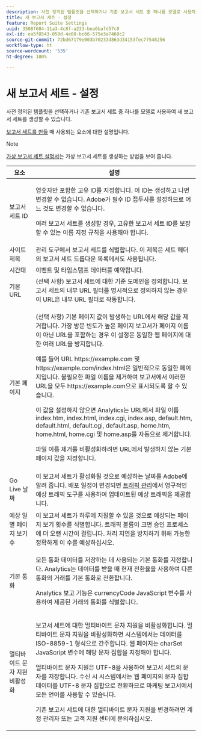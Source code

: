 ```yaml
---
description: 사전 정의된 템플릿을 선택하거나 기존 보고서 세트 중 하나를 모델로 사용하여 새 보고서 세트를 생성할 수 있습니다.
title: 새 보고서 세트 - 설정
feature: Report Suite Settings
uuid: 3508f684-11a3-4c8f-a233-bea6bafd57c0
exl-id: ea5f8543-058d-4e08-bc66-575e3a7460c2
source-git-commit: 72bd67179e003b70233d863d34153fec77548256
workflow-type: ht
source-wordcount: '535'
ht-degree: 100%

---
```


# 새 보고서 세트 - 설정

사전 정의된 템플릿을 선택하거나 기존 보고서 세트 중 하나를 모델로 사용하여 새 보고서 세트를 생성할 수 있습니다.

[보고서 세트를 만들](/help/admin/c-manage-report-suites/c-new-report-suite/t-create-a-report-suite.md) 때 사용되는 요소에 대한 설명입니다.

>[!NOTE]
>
>[가상 보고서 세트 설명서](/help/components/vrs/c-workflow-vrs/vrs-create.md)는 가상 보고서 세트를 생성하는 방법을 보여 줍니다.

<table id="table_F739FBD8DB8D409E916F12F61C5953D0"> 
 <thead> 
  <tr> 
   <th colname="col1" class="entry"> 요소 </th> 
   <th colname="col2" class="entry"> 설명 </th> 
  </tr> 
 </thead>
 <tbody> 
  <tr> 
   <td colname="col1"> <span class="wintitle"> 보고서 세트 ID </span> </td> 
   <td colname="col2"> <p>영숫자만 포함한 고유 ID를 지정합니다. 이 ID는 생성하고 나면 변경할 수 없습니다. Adobe가 필수 ID 접두사를 설정하므로 어느 것도 변경할 수 없습니다. </p> <p>여러 보고서 세트를 생성할 경우, 고유한 보고서 세트 ID를 보장할 수 있는 이름 지정 규칙을 사용해야 합니다. </p> </td> 
  </tr> 
  <tr> 
   <td colname="col1"> <span class="wintitle"> 사이트 제목</span> </td> 
   <td colname="col2"><span class="wintitle">관리 도구</span>에서 보고서 세트를 식별합니다. 이 제목은 세트 헤더의 <span class="wintitle">보고서 세트</span> 드롭다운 목록에서도 사용됩니다. </td> 
  </tr> 
  <tr> 
   <td colname="col1"> <span class="wintitle"> 시간대</span> </td> 
   <td colname="col2"> 이벤트 및 타임스탬프 데이터를 예약합니다. </td> 
  </tr> 
  <tr> 
   <td colname="col1"> <span class="wintitle"> 기본 URL</span> </td> 
   <td colname="col2"> (선택 사항) 보고서 세트에 대한 기준 도메인을 정의합니다. 보고서 세트의 내부 URL 필터를 명시적으로 정의하지 않는 경우 이 URL은 내부 URL 필터로 작동합니다. </td> 
  </tr> 
  <tr> 
   <td colname="col1"> <span class="wintitle"> 기본 페이지</span> </td> 
   <td colname="col2"> <p>(선택 사항) <span class="wintitle">기본 페이지</span> 값이 발생하는 URL에서 해당 값을 제거합니다. <span class="wintitle">가장 방문 빈도가 높은 페이지</span> 보고서가 페이지 이름이 아닌 URL을 포함하는 경우 이 설정은 동일한 웹 페이지에 대한 여러 URL을 방지합니다. </p> <p>예를 들어 URL<span class="filepath"> https://example.com</span> 및 <span class="filepath"> https://example.com/index.html</span>은 일반적으로 동일한 페이지입니다. 불필요한 파일 이름을 제거하여 보고서에서 이러한 URL을 모두 <span class="filepath"> https://example.com</span>으로 표시되도록 할 수 있습니다. </p> <p>이 값을 설정하지 않으면 Analytics는 URL에서 파일 이름 <span class="filepath">index.htm</span>, <span class="filepath">index.html</span>, <span class="filepath">index.cgi</span>, <span class="filepath">index.asp</span>, <span class="filepath">default.htm</span>, <span class="filepath">default.html</span>, <span class="filepath">default.cgi</span>, <span class="filepath">default.asp</span>, <span class="filepath">home.htm</span>, <span class="filepath">home.html</span>, <span class="filepath">home.cgi</span> 및<span class="filepath"> home.asp</span>를 자동으로 제거합니다. </p> <p>파일 이름 제거를 비활성화하려면 URL에서 발생하지 않는 기본 페이지 값을 지정합니다. </p> </td> 
  </tr> 
  <tr> 
   <td colname="col1"> <p>Go Live 날짜 </p> </td> 
   <td colname="col2">이 보고서 세트가 활성화될 것으로 예상하는 날짜를 Adobe에 알려 줍니다. 배포 일정이 변경되면 <a href="/help/admin/c-traffic-management/traffic-management.md">트래픽 관리</a>에서 <span class="wintitle">영구적인 예상 트래픽 도구</span>를 사용하여 업데이트된 예상 트래픽을 제공합니다. </td> 
  </tr> 
  <tr> 
   <td colname="col1"> <span class="wintitle"> 예상 일별 페이지 보기 수</span> </td> 
   <td colname="col2"> 이 보고서 세트가 하루에 지원할 수 있을 것으로 예상되는 페이지 보기 횟수를 식별합니다. 트래픽 볼륨이 크면 승인 프로세스에 더 오랜 시간이 걸립니다. 처리 지연을 방지하기 위해 가능한 정확하게 이 수를 예상하십시오. </td> 
  </tr> 
  <tr> 
   <td colname="col1"> <span class="wintitle"> 기본 통화</span> </td> 
   <td colname="col2"> <p>모든 통화 데이터를 저장하는 데 사용되는 기본 통화를 지정합니다. Analytics는 데이터를 받을 때 현재 전환율을 사용하여 다른 통화의 거래를 기본 통화로 전환합니다. </p> <p> Analytics 보고 기능은 <span class="varname"> currencyCode</span> JavaScript 변수를 사용하여 제공된 거래의 통화를 식별합니다. </p> </td> 
  </tr> 
  <tr> 
   <td colname="col1"> <span class="wintitle"> 멀티바이트 문자 지원 비활성화 </span> </td> 
   <td colname="col2"> <p>보고서 세트에 대한 멀티바이트 문자 지원을 비활성화합니다. 멀티바이트 문자 지원을 비활성화하면 시스템에서는 데이터를 ISO-8859-1 형식으로 간주합니다. 웹 페이지는 <span class="varname"> charSet</span> JavaScript 변수에 해당 문자 집합을 지정해야 합니다. </p> <p>멀티바이트 문자 지원은 UTF-8을 사용하여 보고서 세트의 문자를 저장합니다. 수신 시 시스템에서는 웹 페이지의 문자 집합 데이터를 UTF-8 문자 집합으로 전환하므로 마케팅 보고서에서 모든 언어를 사용할 수 있습니다. </p> <p>기존 보고서 세트에 대한 멀티바이트 문자 지원을 변경하려면 계정 관리자 또는 고객 지원 센터에 문의하십시오. </p> </td> 
  </tr>  
 </tbody> 
</table>
